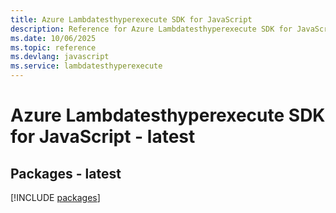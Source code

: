```yaml
---
title: Azure Lambdatesthyperexecute SDK for JavaScript
description: Reference for Azure Lambdatesthyperexecute SDK for JavaScript
ms.date: 10/06/2025
ms.topic: reference
ms.devlang: javascript
ms.service: lambdatesthyperexecute
---
```

# Azure Lambdatesthyperexecute SDK for JavaScript - latest
## Packages - latest
[!INCLUDE [packages](lambdatesthyperexecute-index.md)]